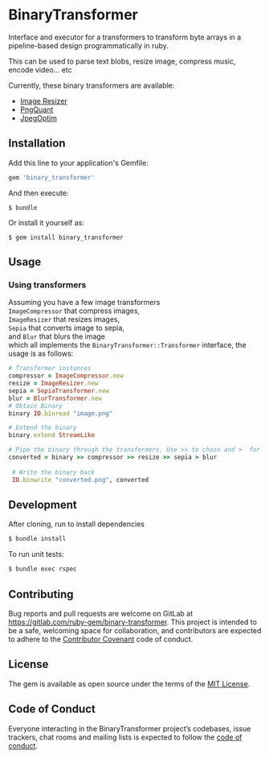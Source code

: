# BinaryTransformer

Interface and executor for a transformers to transform byte arrays in a pipeline-based
design programmatically in ruby.

This can be used to parse text blobs, resize image, compress music, encode video... etc

Currently, these binary transformers are available:
- [Image Resizer](https://gitlab.com/ruby-gem/image-resizer)
- [PngQuant](https://gitlab.com/ruby-gem/pngquant)
- [JpegOptim](https://gitlab.com/ruby-gem/jpegoptim)

## Installation

Add this line to your application's Gemfile:

```ruby
gem 'binary_transformer'
```

And then execute:

    $ bundle

Or install it yourself as:

    $ gem install binary_transformer

## Usage

### Using transformers

Assuming you have a few image transformers <br>
`ImageCompressor` that compress images, <br>
 `ImageResizer` that resizes images, <br>
 `Sepia` that converts image to sepia, <br>
 and `Blur` that blurs the image <br>
 which all implements
the `BinaryTransformer::Transformer` interface, the usage is as follows:

```ruby
# Transformer instances
compressor = ImageCompressor.new
resize = ImageResizer.new
sepia = SepiaTransformer.new
blur = BlurTransformer.new
# Obtain Binary
binary IO.binread "image.png"

# Extend the binary
binary.extend StreamLike

# Pipe the binary through the transformers. Use >> to chain and >  for the last transformer
converted = binary >> compressor >> resize >> sepia > blur  
 
 # Write the binary back
 IO.binwrite "converted.png", converted 
```

## Development

After cloning, run to install dependencies
```bash
$ bundle install
``` 

To run unit tests:
```bash
$ bundle exec rspec
```
## Contributing

Bug reports and pull requests are welcome on GitLab at https://gitlab.com/ruby-gem/binary-transformer. 
This project is intended to be a safe, welcoming space for collaboration, and contributors are expected 
to adhere to the [Contributor Covenant](http://contributor-covenant.org) code of conduct.

## License

The gem is available as open source under the terms of the [MIT License](LICENSE.txt).

## Code of Conduct

Everyone interacting in the BinaryTransformer project’s codebases, issue trackers,
 chat rooms and mailing lists is expected to follow the [code of conduct](CODE_OF_CONDUCT.md).